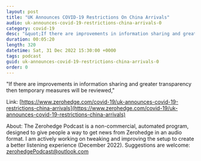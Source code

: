 ```yaml
---
layout: post
title: "UK Announces COVID-19 Restrictions On China Arrivals"
audio: uk-announces-covid-19-restrictions-china-arrivals-0
category: covid-19
desc: "&quot;If there are improvements in information sharing and greater transparency then temporary measures will be reviewed,&quot; "
duration: 00:05:20
length: 320
datetime: Sat, 31 Dec 2022 15:30:00 +0000
tags: podcast
guid: uk-announces-covid-19-restrictions-china-arrivals-0
order: 0
---
```

&quot;If there are improvements in information sharing and greater transparency then temporary measures will be reviewed,&quot; 

Link: [https://www.zerohedge.com/covid-19/uk-announces-covid-19-restrictions-china-arrivals](https://www.zerohedge.com/covid-19/uk-announces-covid-19-restrictions-china-arrivals)

About: The Zerohedge Podcast is a non-commercial, automated program, designed to give people a way to get news from Zerohedge in an audio format.  I am actively working on tweaking and improving the setup to create a better listening experience (December 2022).  Suggestions are welcome: [zerohedgePodcast@outlook.com](mailto:zerohedgePodcast@outlook.com)